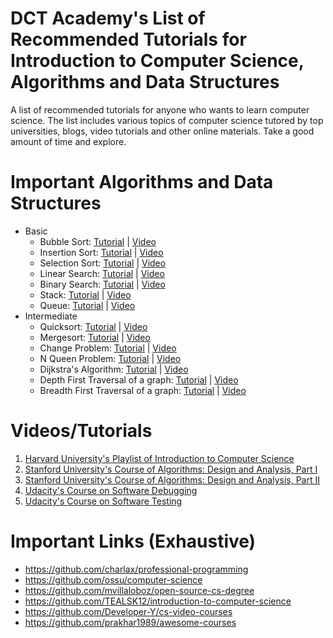 # DCT Academy's List of Recommended Tutorials for Introduction to Computer Science, Algorithms and Data Structures

A list of recommended tutorials for anyone who wants to learn computer science. The list includes various topics of computer science tutored by top universities, blogs, video tutorials and other online materials. Take a good amount of time and explore.

# Important Algorithms and Data Structures

* Basic
    * Bubble Sort: [Tutorial](https://www.geeksforgeeks.org/bubble-sort/) | [Video](https://www.youtube.com/watch?v=pkkFqlG0Hds&list=PL2_aWCzGMAwKedT2KfDMB9YA5DgASZb3U)
    * Insertion Sort: [Tutorial](https://www.geeksforgeeks.org/insertion-sort/) | [Video](https://www.youtube.com/watch?v=pkkFqlG0Hds&list=PL2_aWCzGMAwKedT2KfDMB9YA5DgASZb3U)
    * Selection Sort: [Tutorial](https://www.geeksforgeeks.org/selection-sort/) | [Video](https://www.youtube.com/watch?v=pkkFqlG0Hds&list=PL2_aWCzGMAwKedT2KfDMB9YA5DgASZb3U)
    * Linear Search: [Tutorial](https://www.geeksforgeeks.org/linear-search/) | [Video](https://www.youtube.com/watch?v=TwsgCHYmbbA)
    * Binary Search: [Tutorial](https://www.geeksforgeeks.org/binary-search/) | [Video](https://www.youtube.com/watch?v=j5uXyPJ0Pew&list=PL2_aWCzGMAwL3ldWlrii6YeLszojgH77j)
    * Stack: [Tutorial](https://www.geeksforgeeks.org/stack-data-structure/) | [Video](https://www.youtube.com/watch?v=Ns7tGNbtvV4)
    * Queue: [Tutorial](https://www.geeksforgeeks.org/queue-data-structure/) | [Video](https://www.youtube.com/watch?v=Ns7tGNbtvV4)
* Intermediate
    * Quicksort: [Tutorial](https://www.geeksforgeeks.org/quick-sort/) | [Video](https://www.youtube.com/watch?v=aQiWF4E8flQ)
    * Mergesort: [Tutorial](https://www.geeksforgeeks.org/merge-sort/) | [Video](https://www.youtube.com/watch?v=Ns7tGNbtvV4)
    * Change Problem: [Tutorial](https://www.geeksforgeeks.org/coin-change-dp-7/) | [Video](https://www.youtube.com/watch?v=F28xN-S1SmI)
    * N Queen Problem: [Tutorial](https://www.geeksforgeeks.org/n-queen-problem-backtracking-3/) | [Video](https://www.youtube.com/watch?v=0DeznFqrgAI)
    * Dijkstra's Algorithm: [Tutorial](https://www.geeksforgeeks.org/breadth-first-search-or-bfs-for-a-graph/) | [Video](https://www.youtube.com/watch?v=2E7MmKv0Y24)
    * Depth First Traversal of a graph: [Tutorial](https://www.geeksforgeeks.org/depth-first-search-or-dfs-for-a-graph/) | [Video](https://www.youtube.com/watch?v=zaBhtODEL0w)
    * Breadth First Traversal of a graph: [Tutorial](https://www.geeksforgeeks.org/breadth-first-search-or-bfs-for-a-graph/) | [Video](https://www.youtube.com/watch?v=zaBhtODEL0w)

# Videos/Tutorials
1. [Harvard University's Playlist of Introduction to Computer Science](https://www.youtube.com/playlist?list=PLhQjrBD2T3828ZVcVzEIhsHVgjANGZveu)
2. [Stanford University's Course of Algorithms: Design and Analysis, Part I](https://lagunita.stanford.edu/courses/course-v1:Engineering+Algorithms1+SelfPaced/about)
3. [Stanford University's Course of Algorithms: Design and Analysis, Part II](https://lagunita.stanford.edu/courses/course-v1:Engineering+Algorithms2+SelfPaced/about)
4. [Udacity's Course on Software Debugging](https://www.udacity.com/course/software-debugging--cs259)
5. [Udacity's Course on Software Testing](https://www.udacity.com/course/software-testing--cs258)

# Important Links (Exhaustive)
* https://github.com/charlax/professional-programming
* https://github.com/ossu/computer-science
* https://github.com/mvillaloboz/open-source-cs-degree
* https://github.com/TEALSK12/introduction-to-computer-science
* https://github.com/Developer-Y/cs-video-courses
* https://github.com/prakhar1989/awesome-courses
